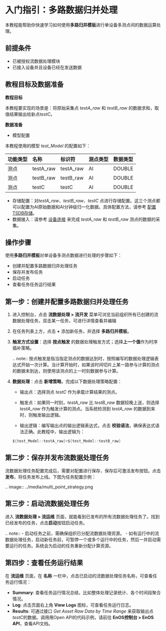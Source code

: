 # 入门指引：多路数据归并处理

本教程能帮助你快速学习如何使用**多路归并模板**进行单设备多测点间的数据运算处理。
## 前提条件

- 已被授权流数据处理模块
- 已接入设备并且设备已经在发送数据

## 教程目标及数据准备

**教程目标**

本教程要实现的场景是：将原始采集点 *testA_raw* 和 *testB_raw* 的数据求和，取值结果输出给新点*testC*。

**数据准备**

- 模型配置

本教程使用的模型 *test_Model* 的配置如下：

| 功能类型 | 名称      | 标识符    | 测点类型 | 数据类型 |
|:---------|:----------|:----------|:---------|:---------|
| 测点     | testA_raw | testA_raw | AI       | DOUBLE   |
| 测点     | testB_raw | testB_raw | AI       | DOUBLE   |
| 测点     | testC     | testC     | AI       | DOUBLE   |
- 存储配置：对*testA_raw*、*testB_raw*、*testC* 点进行存储配置。这三个测点都可以配置为AI原始数据和AI分钟级归一化数据。具体配置方法，请参考 [配置TSDB存储](../configuring_tsdb_storage)。
- 数据接入：请参考 [设备连接](/docs/device-connection/zh_CN/2.0.9/quickstart/gettingstarted_device_connection.html) 来完成 *testA_raw* 和 *testB_raw* 测点的数据的采集。

## 操作步骤

使用**多路归并模板**对单设备多测点数据进行处理的步骤如下：
- 创建并配置多路数据归并处理任务
- 保存并发布任务
- 启动任务
- 查看任务任务运行结果

## 第一步：创建并配置多路数据归并处理任务

1. 进入控制台，点击 **流数据处理 > 流开发** 菜单可浏览当前组织所有已创建的流数据处理任务，双击某一任务，可进行详情查看并编辑

2. 在任务列表上方，点击  **+** 添加新任务，并选择 **多路归并模板**。

3. **触发方式设置**：选择 **按点触发** 的数据处理触发方式；选择**上一个值**作为时序插补策略。

   .. note:: 按点触发是指当指定测点的数据达到时，按照编写的数据处理逻辑表达式开始一次计算。当计算开始时，如果该时间切片上某一路参与计算的测点的数据未到达，则使用该测点的上一时刻数据参与计算。

4. **数据处理**：点击 **新增策略**，完成以下数据处理策略配置：

   - ​输出点：选择测点 *testC* 作为承载计算结果的测点。

   - 触发点：如果同一时刻，*testA_raw* 比 *testB_raw* 数据较晚上送，则选择 *testA_raw* 作为触发计算的测点。当系统检测到 *testA_raw* 的数据到来时，则触发输出逻辑。

   - 输出逻辑：编写输出点的输出逻辑表达式，点击 **校验语法**，确保表达式语法正确。此教程中，输出逻辑为：

   ```scala
   ${test_Model::testA_raw}+${test_Model::testB_raw}
   ```

## 第二步：保存并发布流数据处理任务

流数据处理任务配置完成后，需要对配置进行保存，保存后可激活发布按钮。点击**发布**，将任务发布上线。下图为任务配置示例：

.. image:: ../media/multi_point_strategy.png

## 第三步：启动流数据处理任务

进入 **流数据处理 > 流运维** 页面，就能看到已发布的所有流数据处理任务了。找到已经发布的任务，点击**启动**按钮启动任务。

.. note:: - 启动任务之前，需确保组织已分配流数据处理资源。
       - 如有运行中的流数据处理任务，启动新任务前，可暂停一个或多个运行中的任务，然后一并启动需要运行的任务。系统会为启动的任务重新分配计算资源。

## 第四步：查看任务运行结果

在 **流运维** 页面，在 **名称** 一栏中，点击已启动的流数据处理任务名称，可查看任务运行情况：

- **Summary**: 查看任务运行情况总结，比如整体处理记录统计、各个时间段聚合情况。
- **Log**: 点击页面右上角 **View Logs** 图标，可查看任务运行日志。
- **Results**: 可通过接口 *Get Asset Raw Data by Time Range* 来获取输出点*testC*的数据。调用用Open API的代码示例，请前往 **EnOS控制台 > EnOS API**，查看API文档。

